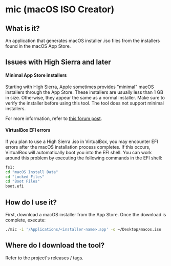 # mic (macOS ISO Creator)

## What is it?
An application that generates macOS installer .iso files from the installers
found in the macOS App Store.

## Issues with High Sierra and later

#### Minimal App Store installers
Starting with High Sierra, Apple sometimes provides "minimal" macOS installers
through the App Store. These installers are usually less than 1 GB in size.
Otherwise, they appear the same as a normal installer. Make sure to verify the
installer before using this tool. The tool does not support minimal installers.

For more information, refer to [this forum post](https://www.jamf.com/jamf-nation/discussions/25519/macos-high-sierra-10-13-0-where-to-download-full-installer).

#### VirtualBox EFI errors
If you plan to use a High Sierra .iso in VirtualBox, you may encounter EFI
errors after the macOS installation process completes. If this occurs,
VirtualBox will automatically boot you into the EFI shell. You can work around
this problem by executing the following commands in the EFI shell:

```bash
fs1:
cd "macOS Install Data"
cd "Locked Files"
cd "Boot Files"
boot.efi
```

## How do I use it?
First, download a macOS installer from the App Store. Once the download is
complete, execute:

```bash
./mic -i '/Applications/<installer-name>.app' -o ~/Desktop/macos.iso
```

## Where do I download the tool?
Refer to the project's releases / tags.
